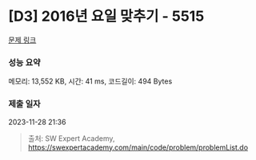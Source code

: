 # [D3] 2016년 요일 맞추기 - 5515 

[문제 링크](https://swexpertacademy.com/main/code/problem/problemDetail.do?contestProbId=AWWOwecaFrIDFAV4) 

### 성능 요약

메모리: 13,552 KB, 시간: 41 ms, 코드길이: 494 Bytes

### 제출 일자

2023-11-28 21:36



> 출처: SW Expert Academy, https://swexpertacademy.com/main/code/problem/problemList.do